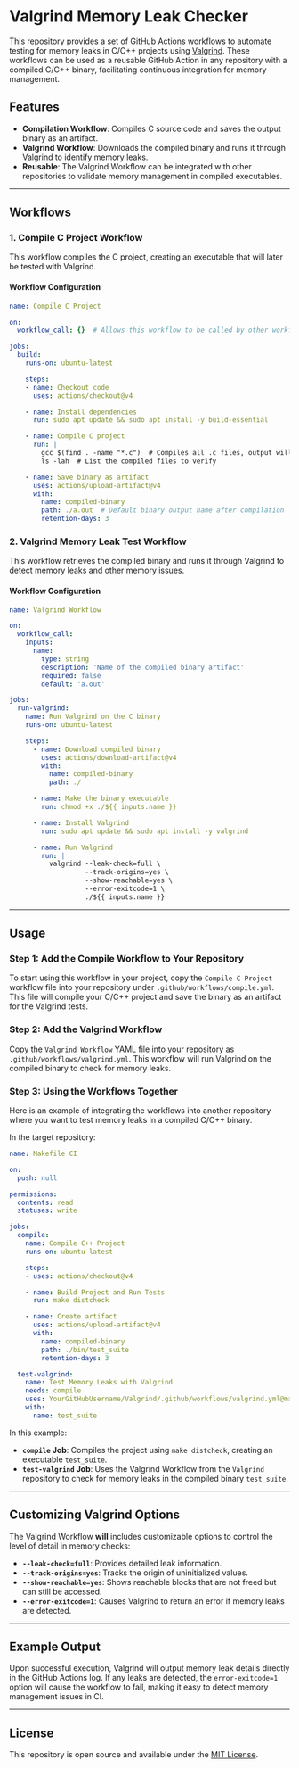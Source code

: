 # Valgrind Memory Leak Checker

This repository provides a set of GitHub Actions workflows to automate testing for memory leaks in C/C++ projects using [Valgrind](http://valgrind.org/). 
These workflows can be used as a reusable GitHub Action in any repository with a compiled C/C++ binary, facilitating continuous integration for memory management.

## Features

- **Compilation Workflow**: Compiles C source code and saves the output binary as an artifact.
- **Valgrind Workflow**: Downloads the compiled binary and runs it through Valgrind to identify memory leaks.
- **Reusable**: The Valgrind Workflow can be integrated with other repositories to validate memory management in compiled executables.

---

## Workflows

### 1. Compile C Project Workflow

This workflow compiles the C project, creating an executable that will later be tested with Valgrind.

#### Workflow Configuration

```yaml
name: Compile C Project

on:
  workflow_call: {}  # Allows this workflow to be called by other workflows

jobs:
  build:
    runs-on: ubuntu-latest

    steps:
    - name: Checkout code
      uses: actions/checkout@v4

    - name: Install dependencies
      run: sudo apt update && sudo apt install -y build-essential

    - name: Compile C project
      run: |
        gcc $(find . -name "*.c")  # Compiles all .c files, output will be a.out by default
        ls -lah  # List the compiled files to verify

    - name: Save binary as artifact
      uses: actions/upload-artifact@v4
      with:
        name: compiled-binary
        path: ./a.out  # Default binary output name after compilation
        retention-days: 3
```

### 2. Valgrind Memory Leak Test Workflow

This workflow retrieves the compiled binary and runs it through Valgrind to detect memory leaks and other memory issues.

#### Workflow Configuration

```yaml
name: Valgrind Workflow

on:
  workflow_call:
    inputs:
      name:
        type: string
        description: 'Name of the compiled binary artifact'
        required: false
        default: 'a.out'

jobs:
  run-valgrind:
    name: Run Valgrind on the C binary
    runs-on: ubuntu-latest

    steps:
      - name: Download compiled binary
        uses: actions/download-artifact@v4
        with:
          name: compiled-binary
          path: ./

      - name: Make the binary executable
        run: chmod +x ./${{ inputs.name }}

      - name: Install Valgrind
        run: sudo apt update && sudo apt install -y valgrind

      - name: Run Valgrind
        run: |
          valgrind --leak-check=full \
                   --track-origins=yes \
                   --show-reachable=yes \
                   --error-exitcode=1 \
                   ./${{ inputs.name }}
```

---

## Usage

### Step 1: Add the Compile Workflow to Your Repository

To start using this workflow in your project, copy the `Compile C Project` workflow file into your repository under `.github/workflows/compile.yml`. This file will compile your C/C++ project and save the binary as an artifact for the Valgrind tests.

### Step 2: Add the Valgrind Workflow

Copy the `Valgrind Workflow` YAML file into your repository as `.github/workflows/valgrind.yml`. This workflow will run Valgrind on the compiled binary to check for memory leaks.

### Step 3: Using the Workflows Together

Here is an example of integrating the workflows into another repository where you want to test memory leaks in a compiled C/C++ binary.

In the target repository:

```yaml
name: Makefile CI

on:
  push: null

permissions:
  contents: read
  statuses: write

jobs:
  compile:
    name: Compile C++ Project
    runs-on: ubuntu-latest

    steps:
    - uses: actions/checkout@v4

    - name: Build Project and Run Tests
      run: make distcheck

    - name: Create artifact
      uses: actions/upload-artifact@v4
      with:
        name: compiled-binary
        path: ./bin/test_suite
        retention-days: 3

  test-valgrind:
    name: Test Memory Leaks with Valgrind
    needs: compile
    uses: YourGitHubUsername/Valgrind/.github/workflows/valgrind.yml@main
    with:
      name: test_suite
```

In this example:
- **`compile` Job**: Compiles the project using `make distcheck`, creating an executable `test_suite`.
- **`test-valgrind` Job**: Uses the Valgrind Workflow from the `Valgrind` repository to check for memory leaks in the compiled binary `test_suite`.

---

## Customizing Valgrind Options

The Valgrind Workflow **will** includes customizable options to control the level of detail in memory checks:

- **`--leak-check=full`**: Provides detailed leak information.
- **`--track-origins=yes`**: Tracks the origin of uninitialized values.
- **`--show-reachable=yes`**: Shows reachable blocks that are not freed but can still be accessed.
- **`--error-exitcode=1`**: Causes Valgrind to return an error if memory leaks are detected.

---

## Example Output

Upon successful execution, Valgrind will output memory leak details directly in the GitHub Actions log. 
If any leaks are detected, the `error-exitcode=1` option will cause the workflow to fail, making it easy to detect memory management issues in CI.

---

## License

This repository is open source and available under the [MIT License](LICENSE).
